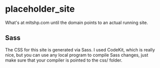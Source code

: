 # placeholder_site
What's at mltshp.com until the domain points to an actual running site.

## Sass
The CSS for this site is generated via Sass. I used CodeKit, which is
really nice, but you can use any local program to compile Sass changes,
just make sure that your compiler is pointed to the css/ folder.
